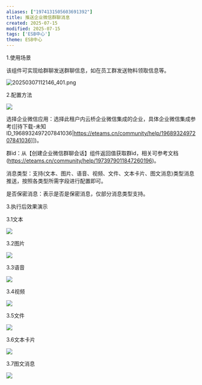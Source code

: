 ```yaml
---
aliases: ["1974131505603691392"]
title: 推送企业微信群聊消息
created: 2025-07-15
modified: 2025-07-15
tags: ['ESB中心']
theme: ESB中心
---
```


1.使用场景

该组件可实现给群聊发送群聊信息，如在员工群发送物料领取信息等。

![](8fec77dfefa8d53d30a3847bf0db51a6.jpg "20250307112146_401.png")

2.配置方法

![](d5b922cf80b68aa59ca3db8a31d5533f.jpg)

选择企业微信应用：选择此租户内云桥企业微信集成的企业，具体企业微信集成参考([[待下载-未知ID_1968932497207841036|https://eteams.cn/community/help/1968932497207841036]])。

群id：从【创建企业微信群聊会话】组件返回值获取群id，相关可参考文档(https://eteams.cn/community/help/1973979011847260196)。

消息类型：支持(文本、图片、语音、视频、文件、文本卡片、图文消息)类型消息推送，按照各类型所需字段进行配置即可。

是否保密消息：表示是否是保密消息，仅部分消息类型支持。

3.执行后效果演示

3.1文本

![](bf851e872a3e43f3426ca4c6923a35c5.jpg)

3.2图片

![](3c81a79ce9e58c2da36864acb5d7aafe.jpg)

3.3语音

![](9bbb2ba1a712a0b31462959b278adf01.jpg)

3.4视频

![](1ea74cd529c4d2feffd2829f46a1893e.jpg)

3.5文件

![](ee645374b076957a3e5cc6e50beea09a.jpg)

3.6文本卡片

![](7675af5f41f0c84f0cc8b802a55538a1.jpg)

3.7图文消息

![](0118c27df5d1b49cafc15f48d90ab883.jpg)